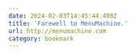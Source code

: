 ```yaml
---
date: 2024-02-03T14:45:44.498Z
title: 'Farewell to MenuMachine.'
url: http://menumachine.com
category: bookmark
---
```

